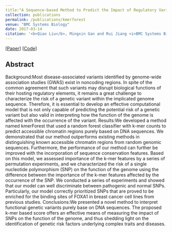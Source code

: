 ```yaml
---
title:"A Sequence-based Method to Predict the Impact of Regulatory Variants Using Random Forest" 
collection: publications
permalink: /publications/kmerforest
venue: "BMC Systems Biology"
date: 2017-03-14
citation: '<b>Qiao Liu</b>, Mingxin Gan and Rui Jiang <i>BMC Systems Biology, 2017</i>.'
---
```

[[Paper](https://bmcsystbiol.biomedcentral.com/articles/10.1186/s12918-017-0389-1)] [[Code](https://github.com/kimmo1019/kmerforest)]


## Abstract
Background:Most disease-associated variants identified by genome-wide association studies (GWAS) exist in noncoding regions. In spite of the common agreement that such variants may disrupt biological functions of their hosting regulatory elements, it remains a great challenge to characterize the risk of a genetic variant within the implicated genome sequence. Therefore, it is essential to develop an effective computational model that is not only capable of predicting the potential risk of a genetic variant but also valid in interpreting how the function of the genome is affected with the occurrence of the variant.
Results:We developed a method named kmerForest that used a random forest classifier with k-mer counts to predict accessible chromatin regions purely based on DNA sequences. We demonstrated that our method outperforms existing methods in distinguishing known accessible chromatin regions from random genomic sequences. Furthermore, the performance of our method can further be improved with the incorporation of sequence conservation features. Based on this model, we assessed importance of the k-mer features by a series of permutation experiments, and we characterized the risk of a single nucleotide polymorphism (SNP) on the function of the genome using the difference between the importance of the k-mer features affected by the occurrence of the SNP. We conducted a series of experiments and showed that our model can well discriminate between pathogenic and normal SNPs. Particularly, our model correctly prioritized SNPs that are proved to be enriched for the binding sites of FOXA1 in breast cancer cell lines from previous studies.
Conclusions:We presented a novel method to interpret functional genetic variants purely base on DNA sequences. The proposed k-mer based score offers an effective means of measuring the impact of SNPs on the function of the genome, and thus shedding light on the identification of genetic risk factors underlying complex traits and diseases.
